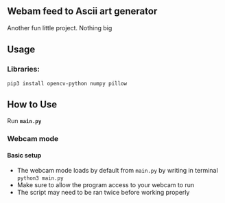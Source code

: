 ## Webam feed to Ascii art generator

Another fun little project. Nothing big

## Usage

### Libraries:
`pip3 install opencv-python numpy pillow`

## How to Use
Run **`main.py`**

### Webcam mode

#### Basic setup
* The webcam mode loads by default from `main.py` by writing in terminal `python3 main.py`
* Make sure to allow the program access to your webcam to run
* The script may need to be ran twice before working properly
